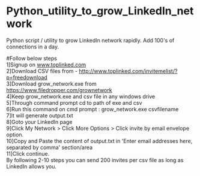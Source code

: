 # Python_utility_to_grow_LinkedIn_network
Python script / utility to grow LinkedIn network rapidly. Add 100's of connections in a day.<br>


#Follow below steps <br>
1]Signup on www.toplinked.com  <br>
2]Download CSV files from - http://www.toplinked.com/invitemelist/?p=freedownload <br>
3]Download grow_network.exe from https://www.filedropper.com/grownetwork <br>
4]Keep grow_network.exe and csv file in any windows drive <br>
5]Through command prompt cd to path of exe and csv <br>
6]Run this command on cmd prompt : grow_network.exe csvfilename <br>
7]It will generate output.txt <br>
8]Goto your LinkedIn page <br>
9]Click My Network > Click More Options > Click invite by email envelope option. <br>
10]Copy and Paste the content of output.txt in 'Enter email addresses here, separated by comma' section/area <br>
11]Click continue. <br>
By following 2-10 steps you can send 200 invites per csv file as long as LinkedIn allows you. <br>

